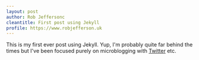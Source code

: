 ```yaml
---
layout: post
author: Rob Jeffersonc
cleantitle: First post using Jekyll
profile: https://www.robjefferson.uk
---
```

This is my first ever post using Jekyll. Yup, I'm probably quite far behind the times but I've been focused purely on microblogging with [Twitter](https://twitter.com/robjefferson) etc.